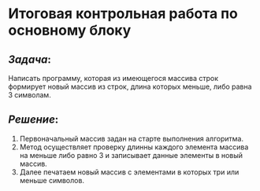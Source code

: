 # Итоговая контрольная работа по основному блоку
## *Задача*:
Написать программу, которая из имеющегося массива строк формирует новый массив из строк, длина которых меньше, либо равна 3 символам.

## *Решение*: 
1. Первоначальный массив задан на старте выполнения алгоритма. 
2. Метод осуществляет проверку длинны каждого элемента массива на меньше либо равно 3 и записывает данные элементы в новый массив.
3. Далее печатаем новый массив с элементами в которых три или меньше символов.